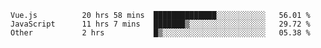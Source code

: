 
<!--
**xy406043/xy406043** is a ✨ _special_ ✨ repository because its `README.md` (this file) appears on your GitHub profile.

Here are some ideas to get you started:

- 🔭 I’m currently working on ...
- 🌱 I’m currently learning ...
- 👯 I’m looking to collaborate on ...
- 🤔 I’m looking for help with ...
- 💬 Ask me about ...
- 📫 How to reach me: ...
- 😄 Pronouns: ...
- ⚡ Fun fact: ...
-->

<!--START_SECTION:waka-->

```text
Vue.js          20 hrs 58 mins  ██████████████░░░░░░░░░░░   56.01 %
JavaScript      11 hrs 7 mins   ███████▒░░░░░░░░░░░░░░░░░   29.72 %
Other           2 hrs           █▒░░░░░░░░░░░░░░░░░░░░░░░   05.38 %
```

<!--END_SECTION:waka-->
